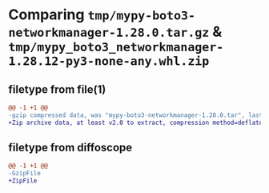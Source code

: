# Comparing `tmp/mypy-boto3-networkmanager-1.28.0.tar.gz` & `tmp/mypy_boto3_networkmanager-1.28.12-py3-none-any.whl.zip`

## filetype from file(1)

```diff
@@ -1 +1 @@
-gzip compressed data, was "mypy-boto3-networkmanager-1.28.0.tar", last modified: Thu Jul  6 21:00:12 2023, max compression
+Zip archive data, at least v2.0 to extract, compression method=deflate
```

## filetype from diffoscope

```diff
@@ -1 +1 @@
-GzipFile
+ZipFile
```


